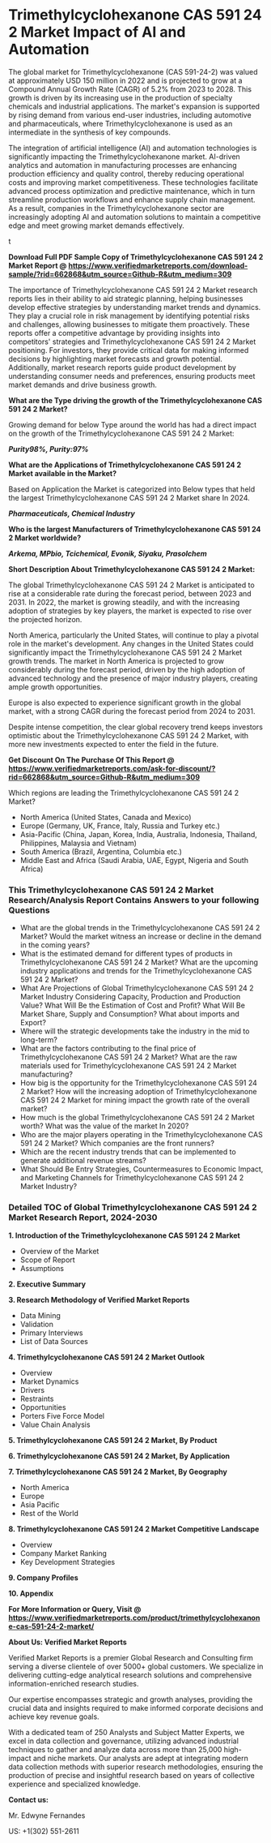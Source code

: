 <meta name="title" content="Global Trimethylcyclohexanone CAS 591 24 2 Market Impact of AI and Automation"><meta name="description" content="The global market for Trimethylcyclohexanone (CAS 591-24-2) was valued at approximately USD 150 million in 2022 and is projected to grow at a Compound Annual Growth Ra"><meta name="title" content="Trimethylcyclohexanone CAS 591 24 2 Market Size, Share, Scope, Trends, Growth, Opportunities, Analysis, Forecast"><h1>Trimethylcyclohexanone CAS 591 24 2 Market Impact of AI and Automation</h1><p>The global market for Trimethylcyclohexanone (CAS 591-24-2) was valued at approximately USD 150 million in 2022 and is projected to grow at a Compound Annual Growth Rate (CAGR) of 5.2% from 2023 to 2028. This growth is driven by its increasing use in the production of specialty chemicals and industrial applications. The market's expansion is supported by rising demand from various end-user industries, including automotive and pharmaceuticals, where Trimethylcyclohexanone is used as an intermediate in the synthesis of key compounds.</p><p>The integration of artificial intelligence (AI) and automation technologies is significantly impacting the Trimethylcyclohexanone market. AI-driven analytics and automation in manufacturing processes are enhancing production efficiency and quality control, thereby reducing operational costs and improving market competitiveness. These technologies facilitate advanced process optimization and predictive maintenance, which in turn streamline production workflows and enhance supply chain management. As a result, companies in the Trimethylcyclohexanone sector are increasingly adopting AI and automation solutions to maintain a competitive edge and meet growing market demands effectively.</p>t</p><p id="" class=""><strong>Download Full PDF Sample Copy of Trimethylcyclohexanone CAS 591 24 2 Market Report @ <a href="https://www.verifiedmarketreports.com/download-sample/?rid=662868&utm_source=Github-R&utm_medium=309" target="_blank">https://www.verifiedmarketreports.com/download-sample/?rid=662868&utm_source=Github-R&utm_medium=309</a></strong></p><p>The importance of&nbsp;Trimethylcyclohexanone CAS 591 24 2 Market research reports lies in their ability to aid strategic planning, helping businesses develop effective strategies by understanding market trends and dynamics. They play a crucial role in risk management by identifying potential risks and challenges, allowing businesses to mitigate them proactively. These reports offer a competitive advantage by providing insights into competitors' strategies and Trimethylcyclohexanone CAS 591 24 2 Market positioning. For investors, they provide critical data for making informed decisions by highlighting market forecasts and growth potential. Additionally, market research reports guide product development by understanding consumer needs and preferences, ensuring products meet market demands and drive business growth.</p><p><strong>What are the&nbsp;Type driving the growth of the Trimethylcyclohexanone CAS 591 24 2 Market?</strong></p><p id="" class="">Growing demand for below Type around the world has had a direct impact on the growth of the Trimethylcyclohexanone CAS 591 24 2 Market:</p><em><strong>Purity98%, Purity:97%</strong></em></p><strong>What are the&nbsp;Applications&nbsp;of Trimethylcyclohexanone CAS 591 24 2 Market available in the Market?</strong></p><p id="" class="">Based on Application the Market is categorized into Below types that held the largest Trimethylcyclohexanone CAS 591 24 2 Market share In 2024.</p><em><strong>Pharmaceuticals, Chemical Industry</strong></em></p><strong>Who is the largest Manufacturers of Trimethylcyclohexanone CAS 591 24 2 Market worldwide?</strong></p><p><em><strong>Arkema, MPbio, Tcichemical, Evonik, Siyaku, Prasolchem</strong></em></p><p id="" class=""><strong>Short Description About Trimethylcyclohexanone CAS 591 24 2 Market:</strong></p><p>The global Trimethylcyclohexanone CAS 591 24 2 Market is anticipated to rise at a considerable rate during the forecast period, between 2023 and 2031. In 2022, the market is growing steadily, and with the increasing adoption of strategies by key players, the market is expected to rise over the projected horizon.</p><p>North America, particularly the United States, will continue to play a pivotal role in the market's development. Any changes in the United States could significantly impact the Trimethylcyclohexanone CAS 591 24 2 Market growth trends. The market in North America is projected to grow considerably during the forecast period, driven by the high adoption of advanced technology and the presence of major industry players, creating ample growth opportunities.</p><p>Europe is also expected to experience significant growth in the global market, with a strong CAGR during the forecast period from 2024 to 2031.</p><p>Despite intense competition, the clear global recovery trend keeps investors optimistic about the Trimethylcyclohexanone CAS 591 24 2 Market, with more new investments expected to enter the field in the future.</p><p id="" class=""><strong>Get Discount On The Purchase Of This Report @ <a href="https://www.verifiedmarketreports.com/ask-for-discount/?rid=662868&utm_source=Github-R&utm_medium=309" target="_blank">https://www.verifiedmarketreports.com/ask-for-discount/?rid=662868&utm_source=Github-R&utm_medium=309</a></strong></p>Which regions are leading the Trimethylcyclohexanone CAS 591 24 2 Market?</p><ul><li>North America (United States, Canada and Mexico)</li><li>Europe (Germany, UK, France, Italy, Russia and Turkey etc.)</li><li>Asia-Pacific (China, Japan, Korea, India, Australia, Indonesia, Thailand, Philippines, Malaysia and Vietnam)</li><li>South America (Brazil, Argentina, Columbia etc.)</li><li>Middle East and Africa (Saudi Arabia, UAE, Egypt, Nigeria and South Africa)</li></ul><h3 id="" class="">This Trimethylcyclohexanone CAS 591 24 2 Market Research/Analysis Report Contains Answers to your following Questions</h3><ul><li>What are the global trends in the Trimethylcyclohexanone CAS 591 24 2 Market? Would the market witness an increase or decline in the demand in the coming years?</li><li>What is the estimated demand for different types of products in Trimethylcyclohexanone CAS 591 24 2 Market? What are the upcoming industry applications and trends for the Trimethylcyclohexanone CAS 591 24 2 Market?</li><li>What Are Projections of Global Trimethylcyclohexanone CAS 591 24 2 Market Industry Considering Capacity, Production and Production Value? What Will Be the Estimation of Cost and Profit? What Will Be Market Share, Supply and Consumption? What about imports and Export?</li><li>Where will the strategic developments take the industry in the mid to long-term?</li><li>What are the factors contributing to the final price of Trimethylcyclohexanone CAS 591 24 2 Market? What are the raw materials used for Trimethylcyclohexanone CAS 591 24 2 Market manufacturing?</li><li>How big is the opportunity for the Trimethylcyclohexanone CAS 591 24 2 Market? How will the increasing adoption of Trimethylcyclohexanone CAS 591 24 2 Market for mining impact the growth rate of the overall market?</li><li>How much is the global Trimethylcyclohexanone CAS 591 24 2 Market worth? What was the value of the market In 2020?</li><li>Who are the major players operating in the Trimethylcyclohexanone CAS 591 24 2 Market? Which companies are the front runners?</li><li>Which are the recent industry trends that can be implemented to generate additional revenue streams?</li><li>What Should Be Entry Strategies, Countermeasures to Economic Impact, and Marketing Channels for Trimethylcyclohexanone CAS 591 24 2 Market Industry?</li></ul><h3 id="" class="">Detailed TOC of Global Trimethylcyclohexanone CAS 591 24 2 Market Research Report, 2024-2030</h3><p id="" class=""><strong>1. Introduction of the Trimethylcyclohexanone CAS 591 24 2 Market</strong></p><ul><li>Overview of the Market</li><li>Scope of Report</li><li>Assumptions</li></ul><p id="" class=""><strong>2. Executive Summary</strong></p><p id="" class=""><strong>3. Research Methodology of Verified Market Reports</strong></p><ul><li>Data Mining</li><li>Validation</li><li>Primary Interviews</li><li>List of Data Sources</li></ul><p id="" class=""><strong>4. Trimethylcyclohexanone CAS 591 24 2 Market Outlook</strong></p><ul><li>Overview</li><li>Market Dynamics</li><li>Drivers</li><li>Restraints</li><li>Opportunities</li><li>Porters Five Force Model</li><li>Value Chain Analysis</li></ul><p id="" class=""><strong>5. Trimethylcyclohexanone CAS 591 24 2 Market, By Product</strong></p><p id="" class=""><strong>6. Trimethylcyclohexanone CAS 591 24 2 Market, By Application</strong></p><p id="" class=""><strong>7. Trimethylcyclohexanone CAS 591 24 2 Market, By Geography</strong></p><ul><li>North America</li><li>Europe</li><li>Asia Pacific</li><li>Rest of the World</li></ul><p id="" class=""><strong>8. Trimethylcyclohexanone CAS 591 24 2 Market Competitive Landscape</strong></p><ul><li>Overview</li><li>Company Market Ranking</li><li>Key Development Strategies</li></ul><p id="" class=""><strong>9. Company Profiles</strong></p><p id="" class=""><strong>10. Appendix</strong></p><p id="" class=""><strong>For More Information or Query, Visit @ <a href="https://www.verifiedmarketreports.com/product/trimethylcyclohexanone-cas-591-24-2-market/" target="_blank">https://www.verifiedmarketreports.com/product/trimethylcyclohexanone-cas-591-24-2-market/</a></strong></p><p id="" class=""><strong>About Us: Verified Market Reports</strong></p><p id="" class="">Verified Market Reports is a premier Global Research and Consulting firm serving a diverse clientele of over 5000+ global customers. We specialize in delivering cutting-edge analytical research solutions and comprehensive information-enriched research studies.</p><p id="" class="">Our expertise encompasses strategic and growth analyses, providing the crucial data and insights required to make informed corporate decisions and achieve key revenue goals.</p><p id="" class="">With a dedicated team of 250 Analysts and Subject Matter Experts, we excel in data collection and governance, utilizing advanced industrial techniques to gather and analyze data across more than 25,000 high-impact and niche markets. Our analysts are adept at integrating modern data collection methods with superior research methodologies, ensuring the production of precise and insightful research based on years of collective experience and specialized knowledge.</p><p id="" class=""><strong>Contact us:</strong></p><p id="" class="">Mr. Edwyne Fernandes</p><p id="" class="">US: +1(302) 551-2611</p>